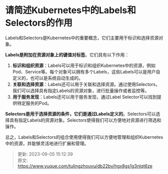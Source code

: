 # 请简述Kubernetes中的Labels和Selectors的作用

Labels和Selectors是Kubernetes中的重要概念，它们主要用于标识和选择资源对象。

**Labels是附加在资源对象上的键值对标签**。它们具有以下作用：

1. **标识和组织资源**：Labels可以用于标识和组织Kubernetes中的资源，例如Pod、Service等。每个对象可以拥有多个Labels，这些Labels可以是用户自定义的，也可以是系统自动生成的。
2. **关联和选择资源**：Labels还可以用于关联和选择资源。通过使用Selectors，我们可以选择具有指定Labels的资源对象，进行批量操作或者监控等。
3. **用于服务发现**：Labels还可以用于服务发现，通过Label Selector可以找到提供特定服务的Pod。

**Selectors是用于选择资源的条件，它们是通过Labels定义的**。Selectors可以选择具有指定Labels的资源对象。Selectors使得我们可以方便地对资源进行筛选和操作。

总之，Labels和Selectors的组合使用使得我们可以方便地管理和组织Kubernetes中的资源，并能够灵活地进行扩展和管理。



> 更新: 2023-09-05 15:12:39  
> 原文: <https://www.yuque.com/tulingzhouyu/db22bv/hgx8gs1g3nlqt6ze>
